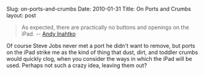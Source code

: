 Slug: on-ports-and-crumbs
Date: 2010-01-31
Title: On Ports and Crumbs
layout: post

> As expected, there are practically no buttons and openings on the iPad.  -- [Andy Inahtko](http://www.suntimes.com/technology/ihnatko/2017907,ihnatko-ipad-hands-on-012810.article)

Of course Steve Jobs never met a port he didn't want to remove, but ports on the iPad strike me as the kind of thing that dust, dirt, and toddler crumbs would quickly clog, when you consider the ways in which the iPad will be used. Perhaps not such a crazy idea, leaving them out?
